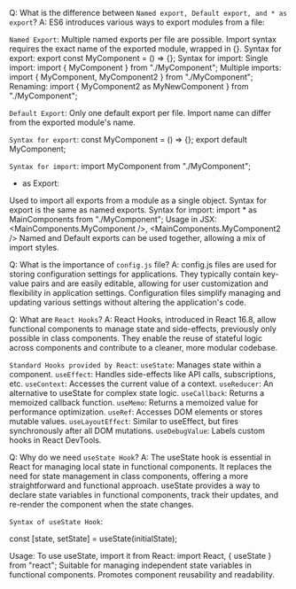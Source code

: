 Q: What is the difference between `Named export, Default export, and * as export`?
A: ES6 introduces various ways to export modules from a file:

`Named Export`:
Multiple named exports per file are possible.
Import syntax requires the exact name of the exported module, wrapped in {}.
Syntax for export: export const MyComponent = () => {};
Syntax for import:
Single import: import { MyComponent } from "./MyComponent";
Multiple imports: import { MyComponent, MyComponent2 } from "./MyComponent";
Renaming: import { MyComponent2 as MyNewComponent } from "./MyComponent";

`Default Export`:
Only one default export per file.
Import name can differ from the exported module's name.

`Syntax for export`:
const MyComponent = () => {};
export default MyComponent;

`Syntax for import`: import MyComponent from "./MyComponent";

- as Export:

Used to import all exports from a module as a single object.
Syntax for export is the same as named exports.
Syntax for import: import \* as MainComponents from "./MyComponent";
Usage in JSX: <MainComponents.MyComponent />, <MainComponents.MyComponent2 />
Named and Default exports can be used together, allowing a mix of import styles.

Q: What is the importance of `config.js` file?
A: config.js files are used for storing configuration settings for applications. They typically contain key-value pairs and are easily editable, allowing for user customization and flexibility in application settings. Configuration files simplify managing and updating various settings without altering the application's code.

Q: What are `React Hooks`?
A: React Hooks, introduced in React 16.8, allow functional components to manage state and side-effects, previously only possible in class components. They enable the reuse of stateful logic across components and contribute to a cleaner, more modular codebase.

`Standard Hooks provided by React`:
`useState`: Manages state within a component.
`useEffect`: Handles side-effects like API calls, subscriptions, etc.
`useContext`: Accesses the current value of a context.
`useReducer`: An alternative to useState for complex state logic.
`useCallback`: Returns a memoized callback function.
`useMemo`: Returns a memoized value for performance optimization.
`useRef`: Accesses DOM elements or stores mutable values.
`useLayoutEffect`: Similar to useEffect, but fires synchronously after all DOM mutations.
`useDebugValue`: Labels custom hooks in React DevTools.

Q: Why do we need `useState Hook`?
A: The useState hook is essential in React for managing local state in functional components. It replaces the need for state management in class components, offering a more straightforward and functional approach. useState provides a way to declare state variables in functional components, track their updates, and re-render the component when the state changes.

`Syntax of useState Hook`:

const [state, setState] = useState(initialState);

Usage:
To use useState, import it from React: import React, { useState } from "react";
Suitable for managing independent state variables in functional components.
Promotes component reusability and readability.
